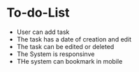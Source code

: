 # To-do-List

- User can add task
- The task has a date of creation and edit
- The task can be edited or deleted
- The System is responsinve
- THe system can bookmark in mobile

